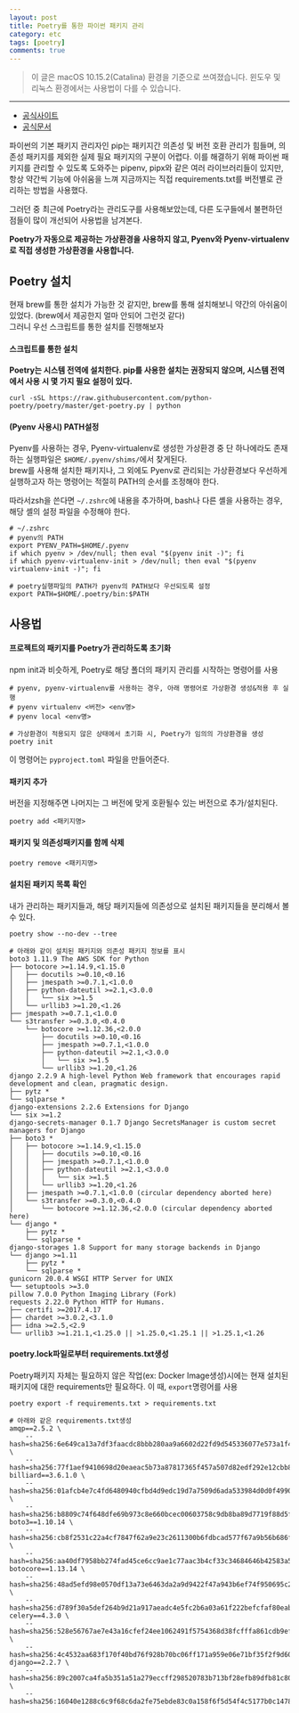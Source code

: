 ```yaml
---
layout: post
title: Poetry를 통한 파이썬 패키지 관리
category: etc
tags: [poetry]
comments: true
---
```


> 이 글은 macOS 10.15.2(Catalina) 환경을 기준으로 쓰여졌습니다. 윈도우 및 리눅스 환경에서는 사용법이 다를 수 있습니다.

<hr>

- [공식사이트](https://python-poetry.org/)
- [공식문서](https://python-poetry.org/docs/)

파이썬의 기본 패키지 관리자인 pip는 패키지간 의존성 및 버전 호환 관리가 힘들며, 의존성 패키지를 제외한 실제 필요 패키지의 구분이 어렵다.
이를 해결하기 위해 파이썬 패키지를 관리할 수 있도록 도와주는 pipenv, pipx와 같은 여러 라이브러리들이 있지만, 항상 약간씩 기능에 아쉬움을 느껴 지금까지는 직접 requirements.txt를 버전별로 관리하는 방법을 사용했다.

그러던 중 최근에 Poetry라는 관리도구를 사용해보았는데, 다른 도구들에서 불편하던 점들이 많이 개선되어 사용법을 남겨본다.

**Poetry가 자동으로 제공하는 가상환경을 사용하지 않고, Pyenv와 Pyenv-virtualenv로 직접 생성한 가상환경을 사용합니다.**


## Poetry 설치

현재 brew를 통한 설치가 가능한 것 같지만, brew를 통해 설치해보니 약간의 아쉬움이 있었다. (brew에서 제공한지 얼마 안되어 그런것 같다)<br>
그러니 우선 스크립트를 통한 설치를 진행해보자

#### 스크립트를 통한 설치

**Poetry는 시스템 전역에 설치한다. pip를 사용한 설치는 권장되지 않으며, 시스템 전역에서 사용 시 몇 가지 필요 설정이 있다.**

```shell
curl -sSL https://raw.githubusercontent.com/python-poetry/poetry/master/get-poetry.py | python
```

#### (Pyenv 사용시) PATH설정

Pyenv를 사용하는 경우, Pyenv-virtualenv로 생성한 가상환경 중 단 하나에라도 존재하는 실행파일은 `$HOME/.pyenv/shims/`에서 찾게된다.<br>
brew를 사용해 설치한 패키지나, 그 외에도 Pyenv로 관리되는 가상환경보다 우선하게 실행하고자 하는 명령어는 적절히 PATH의 순서를 조정해야 한다.

따라서zsh을 쓴다면 `~/.zshrc`에 내용을 추가하며, bash나 다른 셸을 사용하는 경우, 해당 셸의 설정 파일을 수정해야 한다.

```shell
# ~/.zshrc
# pyenv의 PATH
export PYENV_PATH=$HOME/.pyenv
if which pyenv > /dev/null; then eval "$(pyenv init -)"; fi
if which pyenv-virtualenv-init > /dev/null; then eval "$(pyenv virtualenv-init -)"; fi

# poetry실행파일의 PATH가 pyenv의 PATH보다 우선되도록 설정
export PATH=$HOME/.poetry/bin:$PATH
```

## 사용법

#### 프로젝트의 패키지를 Poetry가 관리하도록 초기화

npm init과 비슷하게, Poetry로 해당 폴더의 패키지 관리를 시작하는 명령어를 사용

```shell
# pyenv, pyenv-virtualenv를 사용하는 경우, 아래 명령어로 가상환경 생성&적용 후 실행
# pyenv virtualenv <버전> <env명>
# pyenv local <env명>

# 가상환경이 적용되지 않은 상태에서 초기화 시, Poetry가 임의의 가상환경을 생성
poetry init
```

이 명령어는 `pyproject.toml` 파일을 만들어준다.

#### 패키지 추가

버전을 지정해주면 나머지는 그 버전에 맞게 호환될수 있는 버전으로 추가/설치된다.

```shell
poetry add <패키지명>
```

#### 패키지 및 의존성패키지를 함께 삭제

```shell
poetry remove <패키지명>
```

#### 설치된 패키지 목록 확인

내가 관리하는 패키지들과, 해당 패키지들에 의존성으로 설치된 패키지들을 분리해서 볼 수 있다.

```shell
poetry show --no-dev --tree
```
```
# 아래와 같이 설치된 패키지와 의존성 패키지 정보를 표시
boto3 1.11.9 The AWS SDK for Python
├── botocore >=1.14.9,<1.15.0
│   ├── docutils >=0.10,<0.16
│   ├── jmespath >=0.7.1,<1.0.0
│   ├── python-dateutil >=2.1,<3.0.0
│   │   └── six >=1.5
│   └── urllib3 >=1.20,<1.26
├── jmespath >=0.7.1,<1.0.0
└── s3transfer >=0.3.0,<0.4.0
    └── botocore >=1.12.36,<2.0.0
        ├── docutils >=0.10,<0.16
        ├── jmespath >=0.7.1,<1.0.0
        ├── python-dateutil >=2.1,<3.0.0
        │   └── six >=1.5
        └── urllib3 >=1.20,<1.26
django 2.2.9 A high-level Python Web framework that encourages rapid development and clean, pragmatic design.
├── pytz *
└── sqlparse *
django-extensions 2.2.6 Extensions for Django
└── six >=1.2
django-secrets-manager 0.1.7 Django SecretsManager is custom secret managers for Django
├── boto3 *
│   ├── botocore >=1.14.9,<1.15.0
│   │   ├── docutils >=0.10,<0.16
│   │   ├── jmespath >=0.7.1,<1.0.0
│   │   ├── python-dateutil >=2.1,<3.0.0
│   │   │   └── six >=1.5
│   │   └── urllib3 >=1.20,<1.26
│   ├── jmespath >=0.7.1,<1.0.0 (circular dependency aborted here)
│   └── s3transfer >=0.3.0,<0.4.0
│       └── botocore >=1.12.36,<2.0.0 (circular dependency aborted here)
└── django *
    ├── pytz *
    └── sqlparse *
django-storages 1.8 Support for many storage backends in Django
└── django >=1.11
    ├── pytz *
    └── sqlparse *
gunicorn 20.0.4 WSGI HTTP Server for UNIX
└── setuptools >=3.0
pillow 7.0.0 Python Imaging Library (Fork)
requests 2.22.0 Python HTTP for Humans.
├── certifi >=2017.4.17
├── chardet >=3.0.2,<3.1.0
├── idna >=2.5,<2.9
└── urllib3 >=1.21.1,<1.25.0 || >1.25.0,<1.25.1 || >1.25.1,<1.26
```


#### poetry.lock파일로부터 requirements.txt생성

Poetry패키지 자체는 필요하지 않은 작업(ex: Docker Image생성)시에는 현재 설치된 패키지에 대한 requirements만 필요하다. 이 때, `export`명령어를 사용

```shell
poetry export -f requirements.txt > requirements.txt
```
```
# 아래와 같은 requirements.txt생성
amqp==2.5.2 \
    --hash=sha256:6e649ca13a7df3faacdc8bbb280aa9a6602d22fd9d545336077e573a1f4ff3b8 \
    --hash=sha256:77f1aef9410698d20eaeac5b73a87817365f457a507d82edf292e12cbb83b08d
billiard==3.6.1.0 \
    --hash=sha256:01afcb4e7c4fd6480940cfbd4d9edc19d7a7509d6ada533984d0d0f49901ec82 \
    --hash=sha256:b8809c74f648dfe69b973c8e660bcec00603758c9db8ba89d7719f88d5f01f26
boto3==1.10.14 \
    --hash=sha256:cb8f2531c22a4cf7847f62a9e23c2611300b6fdbcad577f67a9b56b686f78dd5 \
    --hash=sha256:aa40df7958bb274fad45ce6cc9ae1c77aac3b4cf33c34684646b42583a52d7e0
botocore==1.13.14 \
    --hash=sha256:48ad5efd98e0570df13a73e6463da2a9d9422f47a943b6ef74f950695c23dbb0 \
    --hash=sha256:d789f30a5def264b9d21a917aeadc4e5fc2b6a03a61f222befcfaf80eaba86e5
celery==4.3.0 \
    --hash=sha256:528e56767ae7e43a16cfef24ee1062491f5754368d38fcfffa861cdb9ef219be \
    --hash=sha256:4c4532aa683f170f40bd76f928b70bc06ff171a959e06e71bf35f2f9d6031ef9
django==2.2.7 \
    --hash=sha256:89c2007ca4fa5b351a51a279eccff298520783b713bf28efb89dfb81c80ea49b \
    --hash=sha256:16040e1288c6c9f68c6da2fe75ebde83c0a158f6f5d54f4c5177b0c1478c5b86
```
